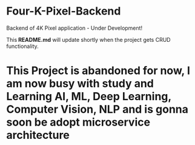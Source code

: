 # Four-K-Pixel-Backend
Backend of 4K Pixel application - Under Development!

This<b> README.md</b> will update shortly when the project gets CRUD functionality.


# This Project is abandoned for now, I am now busy with study and Learning AI, ML, Deep Learning, Computer Vision, NLP and is gonna soon be adopt microservice architecture

